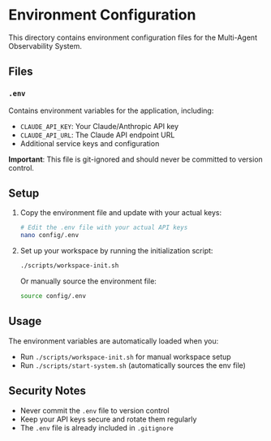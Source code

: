 # Environment Configuration

This directory contains environment configuration files for the Multi-Agent Observability System.

## Files

### `.env`
Contains environment variables for the application, including:
- `CLAUDE_API_KEY`: Your Claude/Anthropic API key
- `CLAUDE_API_URL`: The Claude API endpoint URL
- Additional service keys and configuration

**Important**: This file is git-ignored and should never be committed to version control.

## Setup

1. Copy the environment file and update with your actual keys:
   ```bash
   # Edit the .env file with your actual API keys
   nano config/.env
   ```

2. Set up your workspace by running the initialization script:
   ```bash
   ./scripts/workspace-init.sh
   ```

   Or manually source the environment file:
   ```bash
   source config/.env
   ```

## Usage

The environment variables are automatically loaded when you:
- Run `./scripts/workspace-init.sh` for manual workspace setup
- Run `./scripts/start-system.sh` (automatically sources the env file)

## Security Notes

- Never commit the `.env` file to version control
- Keep your API keys secure and rotate them regularly
- The `.env` file is already included in `.gitignore`
